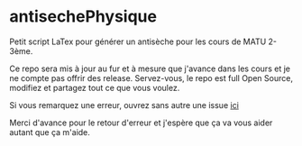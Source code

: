 # antisechePhysique

Petit script LaTex pour générer un antisèche pour les cours de MATU 2-3ème.

Ce repo sera mis à jour au fur et à mesure que j'avance dans les cours et je ne compte pas offrir des release. Servez-vous, le repo est full Open Source, modifiez et partagez tout ce que vous voulez.

Si vous remarquez une erreur, ouvrez sans autre une issue [ici](https://github.com/Voeffray-Lucielle-EMF/antisechePhysique/issues/new)

Merci d'avance pour le retour d'erreur et j'espère que ça va vous aider autant que ça m'aide.
